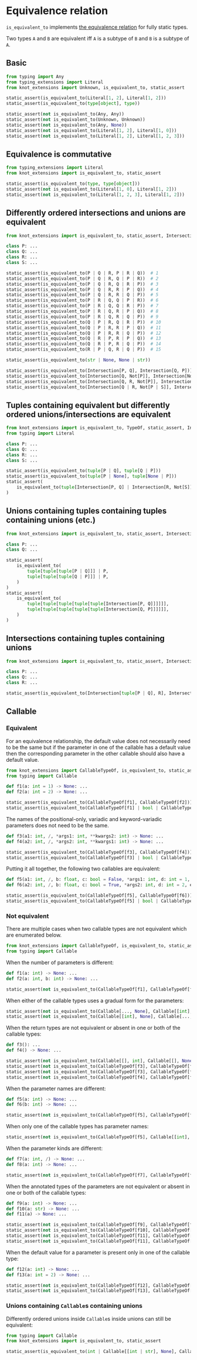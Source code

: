 # Equivalence relation

`is_equivalent_to` implements [the equivalence relation] for fully static types.

Two types `A` and `B` are equivalent iff `A` is a subtype of `B` and `B` is a subtype of `A`.

## Basic

```py
from typing import Any
from typing_extensions import Literal
from knot_extensions import Unknown, is_equivalent_to, static_assert

static_assert(is_equivalent_to(Literal[1, 2], Literal[1, 2]))
static_assert(is_equivalent_to(type[object], type))

static_assert(not is_equivalent_to(Any, Any))
static_assert(not is_equivalent_to(Unknown, Unknown))
static_assert(not is_equivalent_to(Any, None))
static_assert(not is_equivalent_to(Literal[1, 2], Literal[1, 0]))
static_assert(not is_equivalent_to(Literal[1, 2], Literal[1, 2, 3]))
```

## Equivalence is commutative

```py
from typing_extensions import Literal
from knot_extensions import is_equivalent_to, static_assert

static_assert(is_equivalent_to(type, type[object]))
static_assert(not is_equivalent_to(Literal[1, 0], Literal[1, 2]))
static_assert(not is_equivalent_to(Literal[1, 2, 3], Literal[1, 2]))
```

## Differently ordered intersections and unions are equivalent

```py
from knot_extensions import is_equivalent_to, static_assert, Intersection, Not

class P: ...
class Q: ...
class R: ...
class S: ...

static_assert(is_equivalent_to(P | Q | R, P | R | Q))  # 1
static_assert(is_equivalent_to(P | Q | R, Q | P | R))  # 2
static_assert(is_equivalent_to(P | Q | R, Q | R | P))  # 3
static_assert(is_equivalent_to(P | Q | R, R | P | Q))  # 4
static_assert(is_equivalent_to(P | Q | R, R | Q | P))  # 5
static_assert(is_equivalent_to(P | R | Q, Q | P | R))  # 6
static_assert(is_equivalent_to(P | R | Q, Q | R | P))  # 7
static_assert(is_equivalent_to(P | R | Q, R | P | Q))  # 8
static_assert(is_equivalent_to(P | R | Q, R | Q | P))  # 9
static_assert(is_equivalent_to(Q | P | R, Q | R | P))  # 10
static_assert(is_equivalent_to(Q | P | R, R | P | Q))  # 11
static_assert(is_equivalent_to(Q | P | R, R | Q | P))  # 12
static_assert(is_equivalent_to(Q | R | P, R | P | Q))  # 13
static_assert(is_equivalent_to(Q | R | P, R | Q | P))  # 14
static_assert(is_equivalent_to(R | P | Q, R | Q | P))  # 15

static_assert(is_equivalent_to(str | None, None | str))

static_assert(is_equivalent_to(Intersection[P, Q], Intersection[Q, P]))
static_assert(is_equivalent_to(Intersection[Q, Not[P]], Intersection[Not[P], Q]))
static_assert(is_equivalent_to(Intersection[Q, R, Not[P]], Intersection[Not[P], R, Q]))
static_assert(is_equivalent_to(Intersection[Q | R, Not[P | S]], Intersection[Not[S | P], R | Q]))
```

## Tuples containing equivalent but differently ordered unions/intersections are equivalent

```py
from knot_extensions import is_equivalent_to, TypeOf, static_assert, Intersection, Not
from typing import Literal

class P: ...
class Q: ...
class R: ...
class S: ...

static_assert(is_equivalent_to(tuple[P | Q], tuple[Q | P]))
static_assert(is_equivalent_to(tuple[P | None], tuple[None | P]))
static_assert(
    is_equivalent_to(tuple[Intersection[P, Q] | Intersection[R, Not[S]]], tuple[Intersection[Not[S], R] | Intersection[Q, P]])
)
```

## Unions containing tuples containing tuples containing unions (etc.)

```py
from knot_extensions import is_equivalent_to, static_assert, Intersection

class P: ...
class Q: ...

static_assert(
    is_equivalent_to(
        tuple[tuple[tuple[P | Q]]] | P,
        tuple[tuple[tuple[Q | P]]] | P,
    )
)
static_assert(
    is_equivalent_to(
        tuple[tuple[tuple[tuple[tuple[Intersection[P, Q]]]]]],
        tuple[tuple[tuple[tuple[tuple[Intersection[Q, P]]]]]],
    )
)
```

## Intersections containing tuples containing unions

```py
from knot_extensions import is_equivalent_to, static_assert, Intersection

class P: ...
class Q: ...
class R: ...

static_assert(is_equivalent_to(Intersection[tuple[P | Q], R], Intersection[tuple[Q | P], R]))
```

## Callable

### Equivalent

For an equivalence relationship, the default value does not necessarily need to be the same but if
the parameter in one of the callable has a default value then the corresponding parameter in the
other callable should also have a default value.

```py
from knot_extensions import CallableTypeOf, is_equivalent_to, static_assert
from typing import Callable

def f1(a: int = 1) -> None: ...
def f2(a: int = 2) -> None: ...

static_assert(is_equivalent_to(CallableTypeOf[f1], CallableTypeOf[f2]))
static_assert(is_equivalent_to(CallableTypeOf[f1] | bool | CallableTypeOf[f2], CallableTypeOf[f2] | bool | CallableTypeOf[f1]))
```

The names of the positional-only, variadic and keyword-variadic parameters does not need to be the
same.

```py
def f3(a1: int, /, *args1: int, **kwargs2: int) -> None: ...
def f4(a2: int, /, *args2: int, **kwargs1: int) -> None: ...

static_assert(is_equivalent_to(CallableTypeOf[f3], CallableTypeOf[f4]))
static_assert(is_equivalent_to(CallableTypeOf[f3] | bool | CallableTypeOf[f4], CallableTypeOf[f4] | bool | CallableTypeOf[f3]))
```

Putting it all together, the following two callables are equivalent:

```py
def f5(a1: int, /, b: float, c: bool = False, *args1: int, d: int = 1, e: str, **kwargs1: float) -> None: ...
def f6(a2: int, /, b: float, c: bool = True, *args2: int, d: int = 2, e: str, **kwargs2: float) -> None: ...

static_assert(is_equivalent_to(CallableTypeOf[f5], CallableTypeOf[f6]))
static_assert(is_equivalent_to(CallableTypeOf[f5] | bool | CallableTypeOf[f6], CallableTypeOf[f6] | bool | CallableTypeOf[f5]))
```

### Not equivalent

There are multiple cases when two callable types are not equivalent which are enumerated below.

```py
from knot_extensions import CallableTypeOf, is_equivalent_to, static_assert
from typing import Callable
```

When the number of parameters is different:

```py
def f1(a: int) -> None: ...
def f2(a: int, b: int) -> None: ...

static_assert(not is_equivalent_to(CallableTypeOf[f1], CallableTypeOf[f2]))
```

When either of the callable types uses a gradual form for the parameters:

```py
static_assert(not is_equivalent_to(Callable[..., None], Callable[[int], None]))
static_assert(not is_equivalent_to(Callable[[int], None], Callable[..., None]))
```

When the return types are not equivalent or absent in one or both of the callable types:

```py
def f3(): ...
def f4() -> None: ...

static_assert(not is_equivalent_to(Callable[[], int], Callable[[], None]))
static_assert(not is_equivalent_to(CallableTypeOf[f3], CallableTypeOf[f3]))
static_assert(not is_equivalent_to(CallableTypeOf[f3], CallableTypeOf[f4]))
static_assert(not is_equivalent_to(CallableTypeOf[f4], CallableTypeOf[f3]))
```

When the parameter names are different:

```py
def f5(a: int) -> None: ...
def f6(b: int) -> None: ...

static_assert(not is_equivalent_to(CallableTypeOf[f5], CallableTypeOf[f6]))
```

When only one of the callable types has parameter names:

```py
static_assert(not is_equivalent_to(CallableTypeOf[f5], Callable[[int], None]))
```

When the parameter kinds are different:

```py
def f7(a: int, /) -> None: ...
def f8(a: int) -> None: ...

static_assert(not is_equivalent_to(CallableTypeOf[f7], CallableTypeOf[f8]))
```

When the annotated types of the parameters are not equivalent or absent in one or both of the
callable types:

```py
def f9(a: int) -> None: ...
def f10(a: str) -> None: ...
def f11(a) -> None: ...

static_assert(not is_equivalent_to(CallableTypeOf[f9], CallableTypeOf[f10]))
static_assert(not is_equivalent_to(CallableTypeOf[f10], CallableTypeOf[f11]))
static_assert(not is_equivalent_to(CallableTypeOf[f11], CallableTypeOf[f10]))
static_assert(not is_equivalent_to(CallableTypeOf[f11], CallableTypeOf[f11]))
```

When the default value for a parameter is present only in one of the callable type:

```py
def f12(a: int) -> None: ...
def f13(a: int = 2) -> None: ...

static_assert(not is_equivalent_to(CallableTypeOf[f12], CallableTypeOf[f13]))
static_assert(not is_equivalent_to(CallableTypeOf[f13], CallableTypeOf[f12]))
```

### Unions containing `Callable`s containing unions

Differently ordered unions inside `Callable`s inside unions can still be equivalent:

```py
from typing import Callable
from knot_extensions import is_equivalent_to, static_assert

static_assert(is_equivalent_to(int | Callable[[int | str], None], Callable[[str | int], None] | int))
```

[the equivalence relation]: https://typing.python.org/en/latest/spec/glossary.html#term-equivalent
